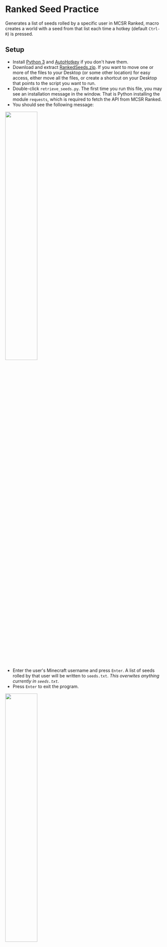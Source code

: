 # Ranked Seed Practice
Generates a list of seeds rolled by a specific user in MCSR Ranked, macro creates a world with a seed from that list each time a hotkey (default `Ctrl-R`) is pressed.

## Setup
- Install [Python 3](https://www.python.org/downloads/) and [AutoHotkey](https://www.autohotkey.com/) if you don't have them.
- Download and extract [RankedSeeds.zip](https://github.com/Ataraxia1339/RankedSeedPractice/releases/download/v1.0/RankedSeeds.zip). If you want to move one or more of the files to your Desktop (or some other location) for easy access, either move all the files, or create a shortcut on your Desktop that points to the script you want to run.
- Double-click `retrieve_seeds.py`. The first time you run this file, you may see an installation message in the window. That is Python installing the module `requests`, which is required to fetch the API from MCSR Ranked.
- You should see the following message:

<img src="https://user-images.githubusercontent.com/110107468/220834576-572be293-c238-4a13-af27-c41cf3241bde.png" width="45%"/>

- Enter the user's Minecraft username and press `Enter`. A list of seeds rolled by that user will be written to `seeds.txt`. _This overwites anything currently in `seeds.txt`._
- Press `Enter` to exit the program.

<img src="https://user-images.githubusercontent.com/110107468/220834692-5d6b5d12-8761-4705-9175-8812007d69b6.png" width="45%"/>

- If you would like to change the hotkey for creating a world with a practice seed (default is `Ctrl-R`), right-click `practice_seeds.ahk` and click "Edit Script".
- Edit the following part of the script highlighted in blue (`^` denotes `Ctrl`).

<img src="https://user-images.githubusercontent.com/110107468/220838134-9b630389-8c7a-40f4-aeae-077b70110803.png" width="30%"/>

- Once you're done, save the file and close it.
- Run `practice_seeds.ahk` by double-clicking it. Nothing should happen yet.
- Open Minecraft and go to the title screen. Make sure you have at least one world in your saves folder.
- Press `Ctrl-R` (or the hotkey you have changed it to). This should create a world with the first seed in `seeds.txt` and remove that seed from `seeds.txt`.
  - If `seeds.txt` is empty, a message box will appear and the program will exit. You will now have to repopulate `seeds.txt` by running `retrieve_seeds.py` with a different username.

## Known Issues
- Some runners have rolled the same seed multiple times. If they did not change the seed, that seed will show up as a duplicate in `seeds.txt`. This may be fixed in the future if I rewrite a bit of the code structure.
- If running `retrieve_seeds.py` results in a Permission Error (the program does not have permissions to write to seeds.txt), it might be caused by running the program from the command line. Try double-clicking the `retrieve_seeds.py` file instead.
- If the macro does not input a seed properly, you likely:
  - do not have at least one world in your saves folder.
  - are not pressing the hotkey from the title screen.
  - have a button selected (possibly because you pressed `Tab`) on the title screen.
